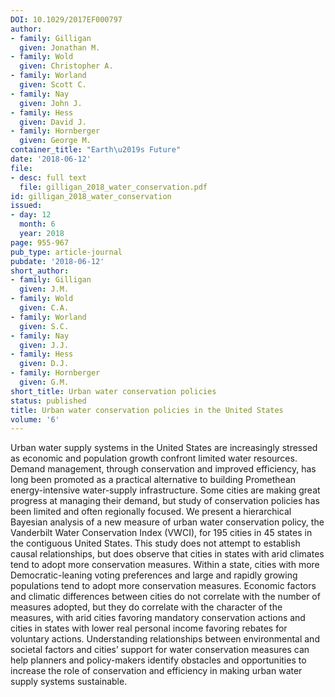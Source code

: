 ```yaml
---
DOI: 10.1029/2017EF000797
author:
- family: Gilligan
  given: Jonathan M.
- family: Wold
  given: Christopher A.
- family: Worland
  given: Scott C.
- family: Nay
  given: John J.
- family: Hess
  given: David J.
- family: Hornberger
  given: George M.
container_title: "Earth\u2019s Future"
date: '2018-06-12'
file:
- desc: full text
  file: gilligan_2018_water_conservation.pdf
id: gilligan_2018_water_conservation
issued:
- day: 12
  month: 6
  year: 2018
page: 955-967
pub_type: article-journal
pubdate: '2018-06-12'
short_author:
- family: Gilligan
  given: J.M.
- family: Wold
  given: C.A.
- family: Worland
  given: S.C.
- family: Nay
  given: J.J.
- family: Hess
  given: D.J.
- family: Hornberger
  given: G.M.
short_title: Urban water conservation policies
status: published
title: Urban water conservation policies in the United States
volume: '6'
---
```

Urban water supply systems in the United States are increasingly stressed as economic and population growth confront limited water resources. Demand management, through conservation and improved efficiency, has long been promoted as a practical alternative to building Promethean energy-intensive water-supply infrastructure. Some cities are making great progress at managing their demand, but study of conservation policies has been limited and often regionally focused. We present a hierarchical Bayesian analysis of a new measure of urban water conservation policy, the Vanderbilt Water Conservation Index (VWCI), for 195 cities in 45 states in the contiguous United States. This study does not attempt to establish causal relationships, but does observe that cities in states with arid climates tend to adopt more conservation measures. Within a state, cities with more Democratic-leaning voting preferences and large and rapidly growing populations tend to adopt more conservation measures. Economic factors and climatic differences between cities do not correlate with the number of measures adopted, but they do correlate with the character of the measures, with arid cities favoring mandatory conservation actions and cities in states with lower real personal income favoring rebates for voluntary actions. Understanding relationships between environmental and societal factors and cities&#8217; support for water conservation measures can help planners and policy-makers identify obstacles and opportunities to increase the role of conservation and efficiency in making urban water supply systems sustainable.
